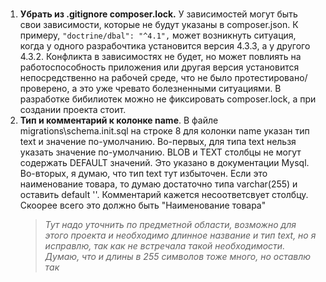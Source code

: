 # 
1. **Убрать из .gitignore composer.lock.** У зависимостей могут быть свои зависимости, которые не будут указаны в composer.json. К примеру, `"doctrine/dbal": "^4.1",` может возникнуть ситуация, когда у одного разрабочтика установится версия 4.3.3, а у другого 4.3.2. Конфликта в зависимостях не будет, но может повлиять на работоспособность приложения или другая версия установится непосредственно на рабочей среде, что не было протестировано/проверено, а это уже чревато болезненными ситуациями. В разработке бибилиотек можно не фиксировать composer.lock, а при создании проекта стоит. 
2. **Тип и комментарий к колонке name**. В файле migrations\schema.init.sql на строке 8 для колонки name указан тип text и значение по-умолчанию. Во-первых, для типа text нельзя указать значение по-умолчанию. BLOB и TEXT столбцы не могут содержать DEFAULT значений. Это указано в документации Mysql. Во-вторых, я думаю, что тип text тут избыточен. Если это наименование товара, то думаю достаточно типа varchar(255) и оставить default ''. Комментарий кажется несоответсвует столбцу. Скоорее всего это должно быть "Наименование товара" 
   >*Тут надо уточнить по предметной области, возможно для этого проекта и необходимо длинное название и тип text, но я исправлю, так как не встречала такой необходимости. Думаю, что и длины в 255 символов тоже много, но оставлю так* 

